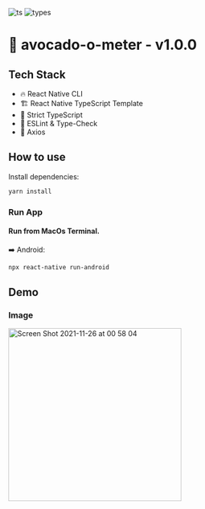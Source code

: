 ![ts](https://badgen.net/badge/-/TypeScript/blue?icon=typescript&label)
![types](https://badgen.net/npm/types/react)

# 🥑 avocado-o-meter - v1.0.0

## Tech Stack
- 🔥 React Native CLI
- 🏗️ React Native TypeScript Template
- 🛂 Strict TypeScript
- 🚨 ESLint & Type-Check
- 🍖 Axios

## How to use

Install dependencies:

```bash
yarn install
```
### Run App

#### Run from MacOs Terminal.

➡️ Android:

```bash
npx react-native run-android
```

## Demo

### Image
<img width="344" alt="Screen Shot 2021-11-26 at 00 58 04" src="https://user-images.githubusercontent.com/13221820/143539786-c939ed37-6d81-4b59-adab-2f2a86d4972f.png">
